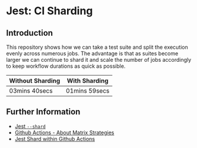 # Jest: CI Sharding

## Introduction

This repository shows how we can take a test suite and split the execution evenly across numerous jobs. The advantage is that as suites become larger we can continue to shard it and scale the number of jobs accordingly to keep workflow durations as quick as possible.

| Without Sharding | With Sharding |
| ---------------- | ------------- |
| 03mins 40secs    | 01mins 59secs |

## Further Information

- [Jest `--shard`](https://jestjs.io/docs/cli#--shard)
- [Github Actions - About Matrix Strategies](https://docs.github.com/en/actions/using-jobs/using-a-matrix-for-your-jobs#about-matrix-strategies)
- [Jest Shard within Github Actions](https://remarkablemark.org/blog/2022/05/13/jest-shard-test-github-actions/)
